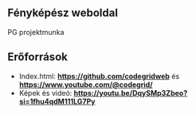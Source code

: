 ## Fényképész weboldal

PG projektmunka

## Erőforrások

- Index.html: **https://github.com/codegridweb** és **https://www.youtube.com/@codegrid/**
- Képek és videó: **https://youtu.be/DqySMp3Zbeo?si=1fhu4qdM111LG7Py**